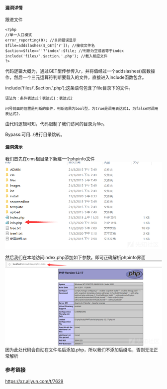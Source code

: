 #### 漏洞详情 ####
跟进文件

    <?php
    //单一入口模式
    error_reporting(0); //关闭错误显示
    $file=addslashes($_GET['r']); //接收文件名
    $action=$file==''?'index':$file; //判断为空或者等于index
    include('files/'.$action.'.php'); //载入相应文件
    ?>
代码逻辑大概为，通过GET型传参传入r，并将值经过一个addslashes()函数操作，然后一个三元运算符判断要载入的文件，直接进入include函数包含。

include('files/'.$action.'.php');这条语句包含了file目录下的文件。

    语法为：条件表达式？表达式1：表达式2
    
    问号前面的位置是判断的条件，判断结果为bool型，为true是调用表达式1，为false时调用表达式2.
由代码逻辑可知，代码限制了我们访问的目录为file。

Bypass:可用../进行目录跳转。

#### 漏洞演示 ####
我们首先在cms根目录下新建一个phpinfo文件
![](主目录存在文件包含.assets/20200417210151-9b0952dc-80ab-1.png)

然后我们在本地访问index.php添加如下参数。即可正确解析phpinfo界面
![](主目录存在文件包含.assets/20200417210242-b94f5f48-80ab-1.png)
因为此处代码会自动在文件名后添加.php，所以我们不添加后缀名，否则无法正常解析
### 参考链接 ###
https://xz.aliyun.com/t/7629